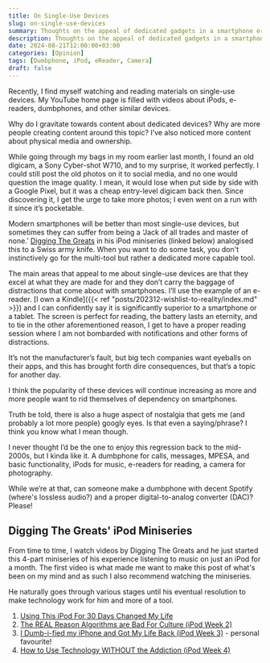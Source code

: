 ```yaml
---
title: On Single-Use Devices
slug: on-single-use-devices
summary: Thoughts on the appeal of dedicated gadgets in a smartphone era
description: Thoughts on the appeal of dedicated gadgets in a smartphone era
date: 2024-08-21T12:00:00+03:00
categories: [Opinion]
tags: [Dumbphone, iPod, eReader, Camera]
draft: false 
---
```


Recently, I find myself watching and reading materials on single-use devices. My YouTube home page is filled with videos about iPods, e-readers, dumbphones, and other similar devices.

Why do I gravitate towards content about dedicated devices? Why are more people creating content around this topic? I’ve also noticed more content about physical media and ownership.

While going through my bags in my room earlier last month, I found an old digicam, a Sony Cyber-shot W710, and to my surprise, it worked perfectly. I could still post the old photos on it to social media, and no one would question the image quality. I mean, it would lose when put side by side with a Google Pixel, but it was a cheap entry-level digicam back then. Since discovering it, I get the urge to take more photos; I even went on a run with it since it’s pocketable.

Modern smartphones will be better than most single-use devices, but sometimes they can suffer from being a ‘Jack of all trades and master of none.’ [Digging The Greats](https://www.youtube.com/@diggingthegreats) in his iPod miniseries (linked below) analogised this to a Swiss army knife. When you want to do some task, you don't instinctively go for the multi-tool but rather a dedicated more capable tool.

The main areas that appeal to me about single-use devices are that they excel at what they are made for and they don’t carry the baggage of distractions that come about with smartphones. I’ll use the example of an e-reader. [I own a Kindle]({{< ref "posts/202312-wishlist-to-reality/index.md" >}})  and I can confidently say it is significantly superior to a smartphone or a tablet. The screen is perfect for reading, the battery lasts an eternity, and to tie in the other aforementioned reason, I get to have a proper reading session where I am not bombarded with notifications and other forms of distractions. 

It’s not the manufacturer’s fault, but big tech companies want eyeballs on their apps, and this has brought forth dire consequences, but that’s a topic for another day.

I think the popularity of these devices will continue increasing as more and more people want to rid themselves of dependency on smartphones.

Truth be told, there is also a huge aspect of nostalgia that gets me (and probably a lot more people) googly eyes. Is that even a saying/phrase? I think you know what I mean though. 

I never thought I’d be the one to enjoy this regression back to the mid-2000s, but I kinda like it. A dumbphone for calls, messages, MPESA, and basic functionality, iPods for music, e-readers for reading, a camera for photography. 

While we’re at that, can someone make a dumbphone with decent Spotify (where's lossless audio?) and a proper digital-to-analog converter (DAC)? Please!

## Digging The Greats' iPod Miniseries 

From time to time, I watch videos by Digging The Greats and he just started this 4-part miniseries of his experience listening to music on just an iPod for a month. The first video is what made me want to make this post of what's been on my mind and as such I also recommend watching the miniseries.

He naturally goes through various stages until his eventual resolution to make technology work for him and more of a tool.

1. [Using This iPod For 30 Days Changed My Life](https://youtu.be/Ou2dW4qebbw)
2. [The REAL Reason Algorithms are Bad For Culture (iPod Week 2)](https://youtu.be/t9TZh0oNAHQ)
3. [I Dumb-i-fied my iPhone and Got My Life Back (iPod Week 3)](https://youtu.be/_L-WUrZ7tJM) - personal favourite! 
4. [How to Use Technology WITHOUT the Addiction (iPod Week 4)](https://youtu.be/VzKr-tMr8qQ)
